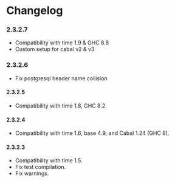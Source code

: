 # Changelog

### 2.3.2.7

* Compatibility with time 1.9 & GHC 8.8
* Custom setup for cabal v2 & v3

### 2.3.2.6

* Fix postgresql header name collision

#### 2.3.2.5

* Compatibility with time 1.8, GHC 8.2.

#### 2.3.2.4

* Compatibility with time 1.6, base 4.9, and Cabal 1.24 (GHC 8).

#### 2.3.2.3

* Compatibility with time 1.5.
* Fix test compilation.
* Fix warnings.
